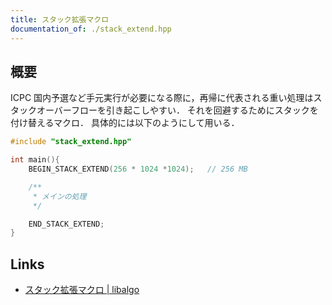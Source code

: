 ```yaml
---
title: スタック拡張マクロ
documentation_of: ./stack_extend.hpp
---
```


## 概要
ICPC 国内予選など手元実行が必要になる際に，再帰に代表される重い処理はスタックオーバーフローを引き起こしやすい．
それを回避するためにスタックを付け替えるマクロ．
具体的には以下のようにして用いる．

```c++
#include "stack_extend.hpp"

int main(){
    BEGIN_STACK_EXTEND(256 * 1024 *1024);   // 256 MB

    /**
     * メインの処理
     */

    END_STACK_EXTEND;
}
```

## Links
- [スタック拡張マクロ \| libalgo](https://tubo28.me/compprog/algorithm/extend-stack/)
